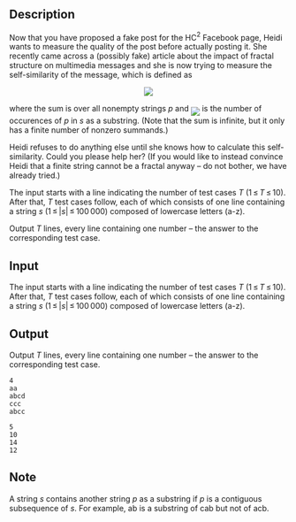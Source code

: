 ## Description

<div><p>Now that you have proposed a fake post for the HC<span class="tex-span"><sup class="upper-index">2</sup></span> Facebook page, Heidi wants to measure the quality of the post before actually posting it. She recently came across a (possibly fake) article about the impact of fractal structure on multimedia messages and she is now trying to measure the self-similarity of the message, which is defined as</p><center class="tex-equation"><img align="middle" class="tex-formula" src="file://3QErjKIs.png" style="max-width: 100.0%;max-height: 100.0%;"></center><p>where the sum is over all nonempty strings <span class="tex-span"><i>p</i></span> and <img align="middle" class="tex-formula" src="file://LjBkv2p4.png" style="max-width: 100.0%;max-height: 100.0%;"> is the number of occurences of <span class="tex-span"><i>p</i></span> in <span class="tex-span"><i>s</i></span> as a <span class="tex-font-style-bf">substring</span>. (Note that the sum is infinite, but it only has a finite number of nonzero summands.)</p><p>Heidi refuses to do anything else until she knows how to calculate this self-similarity. Could you please help her? (If you would like to instead convince Heidi that a finite string cannot be a fractal anyway – do not bother, we have already tried.)</p></div><div class="input-specification"><p>The input starts with a line indicating the number of test cases <span class="tex-span"><i>T</i></span> (<span class="tex-span">1 ≤ <i>T</i> ≤ 10</span>). After that, <span class="tex-span"><i>T</i></span> test cases follow, each of which consists of one line containing a string <span class="tex-span"><i>s</i></span> (<span class="tex-span">1 ≤ |<i>s</i>| ≤ 100 000</span>) composed of lowercase letters (<span class="tex-font-style-tt">a</span>-<span class="tex-font-style-tt">z</span>).</p></div><div class="output-specification"><p>Output <span class="tex-span"><i>T</i></span> lines, every line containing one number – the answer to the corresponding test case.</p></div>

## Input

<p>The input starts with a line indicating the number of test cases <span class="tex-span"><i>T</i></span> (<span class="tex-span">1 ≤ <i>T</i> ≤ 10</span>). After that, <span class="tex-span"><i>T</i></span> test cases follow, each of which consists of one line containing a string <span class="tex-span"><i>s</i></span> (<span class="tex-span">1 ≤ |<i>s</i>| ≤ 100 000</span>) composed of lowercase letters (<span class="tex-font-style-tt">a</span>-<span class="tex-font-style-tt">z</span>).</p>

## Output

<p>Output <span class="tex-span"><i>T</i></span> lines, every line containing one number – the answer to the corresponding test case.</p>





```input1
4
aa
abcd
ccc
abcc

```




```output1
5
10
14
12

```



## Note

<p>A string <span class="tex-span"><i>s</i></span> contains another string <span class="tex-span"><i>p</i></span> as a substring if <span class="tex-span"><i>p</i></span> is a contiguous subsequence of <span class="tex-span"><i>s</i></span>. For example, <span class="tex-font-style-tt">ab</span> is a substring of <span class="tex-font-style-tt">cab</span> but not of <span class="tex-font-style-tt">acb</span>.</p>
